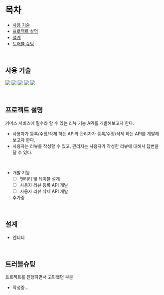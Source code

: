 # 목차
- [사용 기술](#사용-기술)
- [프로젝트 설명](#프로젝트-설명)
- [설계](#설계)
- [트러블 슈팅](#트러블슈팅)

<br>

## 사용 기술

<a><img src="https://img.shields.io/badge/Spring Boot-6DB33F?style=flat-square&logo=SpringBoot&logoColor=white"/></a>
<a><img src="https://img.shields.io/badge/Kotlin-7F52FF?style=flat-square&logo=Kotlin&logoColor=white"/></a>
<a><img src="https://img.shields.io/badge/Hibernate-59666C?style=flat-square&logo=Hibernate&logoColor=white"/></a>
<a><img src="https://img.shields.io/badge/Gradle-02303A?style=flat-square&logo=Gradle&logoColor=white"/></a>
<a><img src="https://img.shields.io/badge/MySQL-4479A1?style=flat-square&logo=MySQL&logoColor=white"/></a>

<br>

## 프로젝트 설명
커머스 서비스에 필수라 할 수 있는 리뷰 기능 API를 개발해보고자 한다. 
- 사용자가 등록/수정/삭제 하는 API와 관리자가 등록/수정/삭제 하는 API를 개발해보고자 한다.
- 사용자는 리뷰를 작성할 수 있고, 관리자는 사용자가 작성한 리뷰에 대해서 답변을 달 수 있다.

<br>

- 개발 기능
  - [ ] 엔티티 및 테이블 설계
  - [ ] 사용자 리뷰 등록 API 개발
  - [ ] 사용자 리뷰 삭제 API 개발
  
  추가중

<br>

## 설계

- 엔티티


<br>

## 트러블슈팅
프로젝트를 진행하면서 고민했던 부분
- 작성중...

<br>
